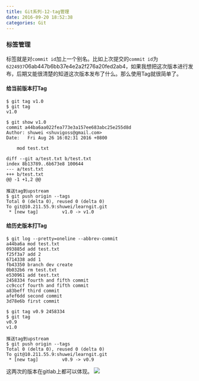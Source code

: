 ```yaml
---
title: Git系列-12-tag管理
date: 2016-09-20 18:52:38
categories: Git
---
```

### 标签管理

标签就是对`commit id`加上一个别名。比如上次提交的`commit id`为`6224937`06ab447b6bb37e4e2a2f276a20fed2ab4，如果我想把这次版本进行发布，后期又能很清楚的知道这次版本发布了什么。那么使用Tag就很简单了。

<!--more-->
#### 给当前版本打Tag
```
$ git tag v1.0
$ git tag
v1.0

$ git show v1.0
commit a44ba6aa022fea773e3a157ee683abc25e255d8d
Author: shuwei <shuvigoss@gmail.com>
Date:   Fri Aug 26 16:02:31 2016 +0800

    mod test.txt

diff --git a/test.txt b/test.txt
index 8b13789..6b673e8 100644
--- a/test.txt
+++ b/test.txt
@@ -1 +1,2 @@

推送tag到upstream
$ git push origin --tags
Total 0 (delta 0), reused 0 (delta 0)
To git@10.211.55.9:shuwei/learngit.git
 * [new tag]         v1.0 -> v1.0
```

#### 给历史版本打Tag

```
$ git log --pretty=oneline --abbrev-commit
a44ba6a mod test.txt
093885d add test.txt
f25f3a7 add 2
6714338 add 1
fb43350 branch dev create
0b032b6 rm test.txt
e530961 add test.txt
2458334 fourth and fifth commit
cc9cccf fourth and fifth commit
a83beff third commit
afef6dd second commit
3d78e6b first commit

$ git tag v0.9 2458334
$ git tag
v0.9
v1.0

推送tag到upstream
$ git push origin --tags
Total 0 (delta 0), reused 0 (delta 0)
To git@10.211.55.9:shuwei/learngit.git
 * [new tag]         v0.9 -> v0.9
```


这两次的版本在gitlab上都可以体现。
![](https://cloud.githubusercontent.com/assets/3062921/17999952/51c5a276-6bae-11e6-9e4f-15e5af2f3377.png)
